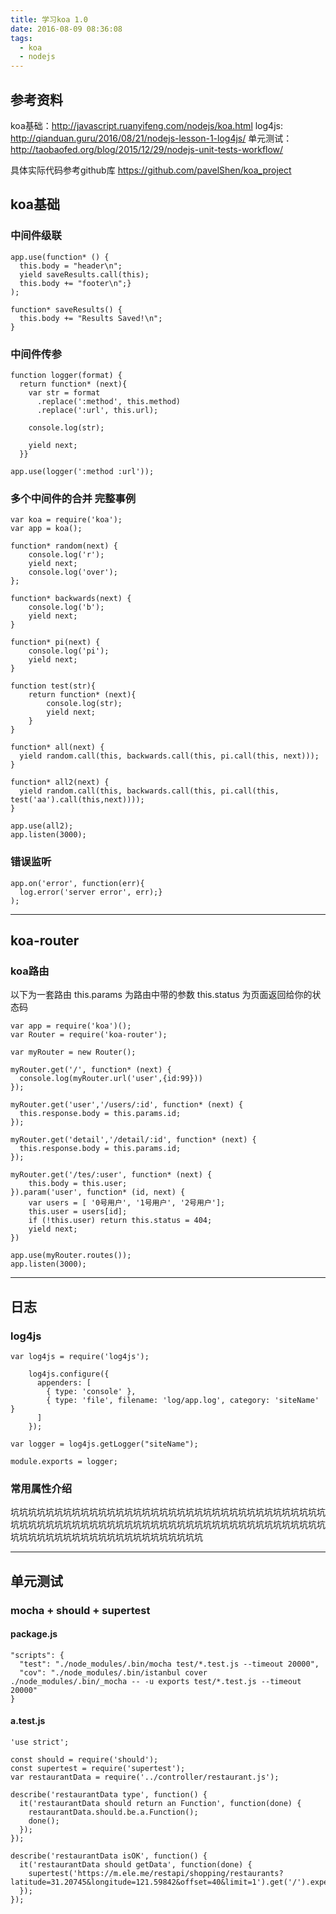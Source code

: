 ```yaml
---
title: 学习koa 1.0
date: 2016-08-09 08:36:08
tags:
  - koa
  - nodejs
---
```


## 参考资料
  koa基础：http://javascript.ruanyifeng.com/nodejs/koa.html
  log4js: http://qianduan.guru/2016/08/21/nodejs-lesson-1-log4js/
  单元测试：http://taobaofed.org/blog/2015/12/29/nodejs-unit-tests-workflow/ 

具体实际代码参考github库 https://github.com/pavelShen/koa_project


## koa基础

### 中间件级联

    app.use(function* () {
      this.body = "header\n";
      yield saveResults.call(this);
      this.body += "footer\n";}
    );

    function* saveResults() {
      this.body += "Results Saved!\n";
    }

### 中间件传参

    function logger(format) {
      return function* (next){
        var str = format
          .replace(':method', this.method)
          .replace(':url', this.url);

        console.log(str);

        yield next;
      }}

    app.use(logger(':method :url'));

### 多个中间件的合并 完整事例

    var koa = require('koa');
    var app = koa();

    function* random(next) {
        console.log('r');
        yield next;
        console.log('over');
    };

    function* backwards(next) {
        console.log('b');
        yield next;
    }

    function* pi(next) {
        console.log('pi');
        yield next;
    }

    function test(str){
        return function* (next){
            console.log(str);
            yield next;
        }
    }

    function* all(next) {
      yield random.call(this, backwards.call(this, pi.call(this, next)));
    }

    function* all2(next) {
      yield random.call(this, backwards.call(this, pi.call(this, test('aa').call(this,next))));
    }

    app.use(all2);
    app.listen(3000);

### 错误监听

    app.on('error', function(err){
      log.error('server error', err);}
    );

---

<!--more-->

## koa-router

### koa路由

以下为一套路由
this.params 为路由中带的参数
this.status 为页面返回给你的状态码

    var app = require('koa')();
    var Router = require('koa-router');

    var myRouter = new Router();

    myRouter.get('/', function* (next) {
      console.log(myRouter.url('user',{id:99}))
    });

    myRouter.get('user','/users/:id', function* (next) {
      this.response.body = this.params.id;
    });

    myRouter.get('detail','/detail/:id', function* (next) {
      this.response.body = this.params.id;
    });

    myRouter.get('/tes/:user', function* (next) {
        this.body = this.user;
    }).param('user', function* (id, next) {
        var users = [ '0号用户', '1号用户', '2号用户'];
        this.user = users[id];
        if (!this.user) return this.status = 404;
        yield next;
    })

    app.use(myRouter.routes());
    app.listen(3000);

---

## 日志

### log4js

    var log4js = require('log4js');

    	log4js.configure({
    	  appenders: [
    	    { type: 'console' },
    	    { type: 'file', filename: 'log/app.log', category: 'siteName' }
    	  ]
    	});

    var logger = log4js.getLogger("siteName");

    module.exports = logger;

### 常用属性介绍
坑坑坑坑坑坑坑坑坑坑坑坑坑坑坑坑坑坑坑坑坑坑坑坑坑坑坑坑坑坑坑坑坑坑坑坑坑坑坑坑坑坑坑坑坑坑坑坑坑坑坑坑坑坑坑坑坑坑坑坑坑坑坑坑坑坑坑坑坑坑坑坑坑坑坑坑坑坑坑坑坑坑坑坑坑坑坑坑坑坑坑坑坑坑

---

## 单元测试

###  mocha + should + supertest

#### package.js

    "scripts": {
      "test": "./node_modules/.bin/mocha test/*.test.js --timeout 20000",
      "cov": "./node_modules/.bin/istanbul cover ./node_modules/.bin/_mocha -- -u exports test/*.test.js --timeout 20000"
    }

#### a.test.js

    'use strict';

    const should = require('should');
    const supertest = require('supertest');
    var restaurantData = require('../controller/restaurant.js');

    describe('restaurantData type', function() {
      it('restaurantData should return an Function', function(done) {
        restaurantData.should.be.a.Function();
        done();
      });
    });

    describe('restaurantData isOK', function() {
      it('restaurantData should getData', function(done) {
        supertest('https://m.ele.me/restapi/shopping/restaurants?latitude=31.20745&longitude=121.59842&offset=40&limit=1').get('/').expect(200,done);
      });
    });

